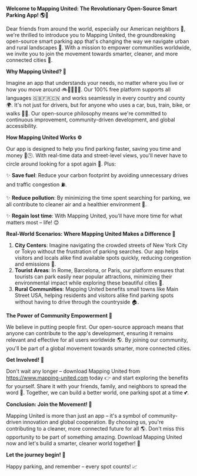 **Welcome to Mapping United: The Revolutionary Open-Source Smart Parking App! 🌎🚗**

Dear friends from around the world, especially our American neighbors 👋, we're thrilled to introduce you to Mapping United, the groundbreaking open-source smart parking app that's changing the way we navigate urban and rural landscapes 🌳. With a mission to empower communities worldwide, we invite you to join the movement towards smarter, cleaner, and more connected cities 🌆.

**Why Mapping United? 🤔**

Imagine an app that understands your needs, no matter where you live or how you move around 🚲🚌🚂🏃‍♀️. Our 100% free platform supports all languages 🇬🇧🇫🇷🇨🇳 and works seamlessly in every country and county 🌍. It's not just for drivers, but for anyone who uses a car, bus, train, bike, or walks 🚶‍♂️. Our open-source philosophy means we're committed to continuous improvement, community-driven development, and global accessibility.

**How Mapping United Works ⚙️**

Our app is designed to help you find parking faster, saving you time and money 💸🕒. With real-time data and street-level views, you'll never have to circle around looking for a spot again 🔄. Plus:

✨ **Save fuel**: Reduce your carbon footprint by avoiding unnecessary drives and traffic congestion ⛽️.

✨ **Reduce pollution**: By minimizing the time spent searching for parking, we all contribute to cleaner air and a healthier environment 🌱.

✨ **Regain lost time**: With Mapping United, you'll have more time for what matters most – life! 😊

**Real-World Scenarios: Where Mapping United Makes a Difference 🌈**

1.  **City Centers**: Imagine navigating the crowded streets of New York City or Tokyo without the frustration of parking searches. Our app helps visitors and locals alike find available spots quickly, reducing congestion and emissions 🚗.
2.  **Tourist Areas**: In Rome, Barcelona, or Paris, our platform ensures that tourists can park easily near popular attractions, minimizing their environmental impact while exploring these beautiful cities 👀.
3.  **Rural Communities**: Mapping United benefits small towns like Main Street USA, helping residents and visitors alike find parking spots without having to drive through the countryside 🏠.

**The Power of Community Empowerment 💪**

We believe in putting people first. Our open-source approach means that anyone can contribute to the app's development, ensuring it remains relevant and effective for all users worldwide 🌎. By joining our community, you'll be part of a global movement towards smarter, more connected cities.

**Get Involved! 🚀**

Don't wait any longer – download Mapping United from https://www.mapping-united.com today 👉 and start exploring the benefits for yourself. Share it with your friends, family, and neighbors to spread the word 📢. Together, we can build a better world, one parking spot at a time 💕.

**Conclusion: Join the Movement! 🌟**

Mapping United is more than just an app – it's a symbol of community-driven innovation and global cooperation. By choosing us, you're contributing to a cleaner, more connected future for all 🌎. Don't miss this opportunity to be part of something amazing. Download Mapping United now and let's build a smarter, cleaner world together! 💚

**Let the journey begin! 🚀**

Happy parking, and remember – every spot counts! 📈